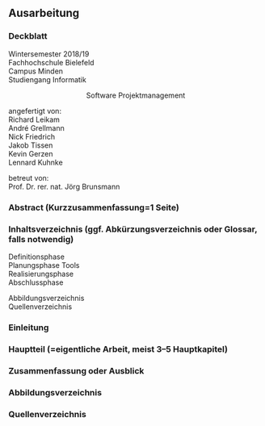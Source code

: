 ## Ausarbeitung
### Deckblatt

Wintersemester 2018/19  
Fachhochschule Bielefeld  
Campus Minden  
Studiengang Informatik

<p style="text-align: center;"> Software Projektmanagement </p>

angefertigt von:  
Richard Leikam  
André Grellmann  
Nick Friedrich  
Jakob Tissen  
Kevin Gerzen  
Lennard Kuhnke  

betreut von:  
Prof. Dr. rer. nat. Jörg Brunsmann




### Abstract (Kurzzusammenfassung=1 Seite)
### Inhaltsverzeichnis (ggf. Abkürzungsverzeichnis oder Glossar, falls notwendig)

Definitionsphase  
Planungsphase 
Tools  
Realisierungsphase  
Abschlussphase  

Abbildungsverzeichnis  
Quellenverzeichnis  

### Einleitung
### Hauptteil (=eigentliche Arbeit, meist 3–5 Hauptkapitel)
### Zusammenfassung oder Ausblick
### Abbildungsverzeichnis
### Quellenverzeichnis
